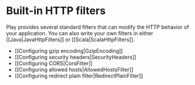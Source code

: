 <!--- Copyright (C) 2009-2016 Lightbend Inc. <https://www.lightbend.com> -->
# Built-in HTTP filters

Play provides several standard filters that can modify the HTTP behavior of your application. You can also write your own filters in either [[Java|JavaHttpFilters]] or [[Scala|ScalaHttpFilters]].

- [[Configuring gzip encoding|GzipEncoding]]
- [[Configuring security headers|SecurityHeaders]]
- [[Configuring CORS|CorsFilter]]
- [[Configuring allowed hosts|AllowedHostsFilter]]
- [[Configuring redirect plain filter|RedirectPlainFilter]]
